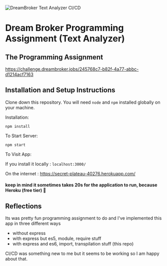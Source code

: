 ![DreamBroker Text Analyzer CI/CD](https://github.com/prrdee/dream-broker-assignment/workflows/DB%20Programming%20Assignment%20CI/badge.svg)

# Dream Broker Programming Assignment (Text Analyzer)

## The Programming Assignment
https://challenge.dreambroker.jobs/245768c7-b82f-4a77-abbc-d1214acf7163


## Installation and Setup Instructions
 

Clone down this repository. You will need `node` and `npm` installed globally on your machine.  

Installation:

`npm install`  
 
To Start Server:

`npm start` 

To Visit App:

If you install it locally : `localhost:3000/`

On the internet : https://secret-plateau-40276.herokuapp.com/
#### keep in mind it sometimes takes 20s for the application to run, because Heroku (free tier) :grimacing:

## Reflections

Its was pretty fun programming assignment to do and I've implemented this app in three different ways
- without express
- with express but es5, module, require stuff
- with express and es6, import, transpilation stuff (this repo)

CI/CD was something new to me but it seems to be working so I am happy about that.
